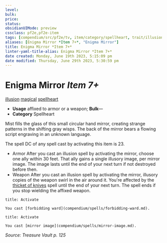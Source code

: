 ```yaml
---
level:
bulk:
price:
status:
obsidianUIMode: preview
cssclass: pf2e,pf2e-item
tags: [compendium/src/pf2e/tv, item/category/spellheart, trait/illusion, trait/magical, trait/spellheart]
aliases: [Enigma Mirror *Item 7+*, "Enigma Mirror"]
title: Enigma Mirror *Item 7+*
linter-yaml-title-alias: Enigma Mirror *Item 7+*
date created: Monday, June 19th 2023, 5:15:09 pm
date modified: Thursday, June 29th 2023, 5:30:59 pm
---
```


# Enigma Mirror *Item 7+*

[illusion](rules/traits/illusion.md) [magical](rules/traits/magical.md) [spellheart](rules/traits/spellheart-som.md)  

- **Usage** affixed to armor or a weapon; **Bulk**—
- **Category** Spellheart

Mist fills the glass of this small circular hand mirror, creating strange patterns in the shifting gray wisps. The back of the mirror bears a flowing script engraving in an unknown language.

The spell DC of any spell cast by activating this item is 23.

- Armor After you cast an illusion spell by activating the mirror, choose one ally within 30 feet. That ally gains a single illusory image, per mirror image. The image lasts until the end of your next turn if not destroyed before then.
- Weapon After you cast an illusion spell by activating the mirror, illusory copies of the weapon swirl in the air around it. You're affected by the [thicket of knives](compendium/spells/thicket-of-knives-som.md) spell until the end of your next turn. The spell ends if you stop wielding the affixed weapon.

```ad-embed-ability
title: Activate

You cast [forbidding ward](compendium/spells/forbidding-ward.md).
```

```ad-embed-ability
title: Activate

You cast [mirror image](compendium/spells/mirror-image.md).
```

*Source: Treasure Vault p. 125*
